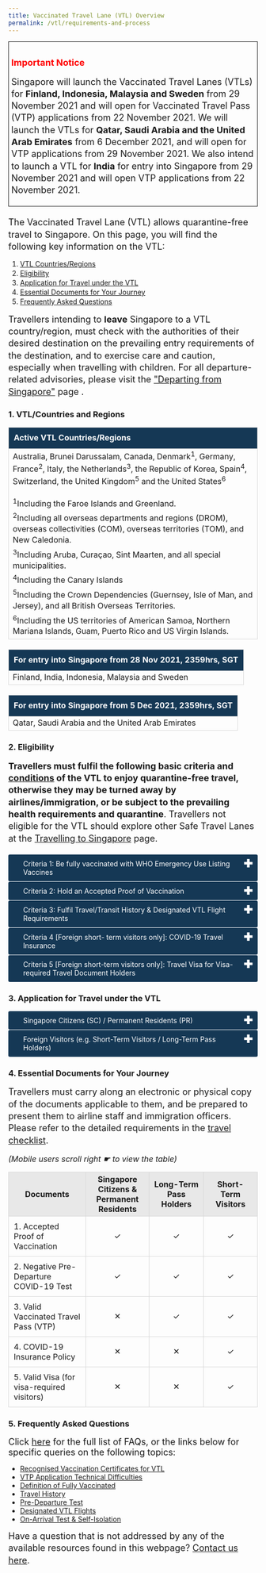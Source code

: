 ```yaml
---
title: Vaccinated Travel Lane (VTL) Overview
permalink: /vtl/requirements-and-process
---
```


<div style="padding-left: 5px; padding-bottom: 20px; padding-top:15px; font-size:16px; line-height:1.0; border-style: solid; border-width: 1px; margin-bottom:20px;"><p style="color:red;font-size:18px;"><b>Important Notice</b></p>

<p style="font-size:18px; margin-top:0px; margin-bottom:0px; line-height:1.35;">Singapore will launch the Vaccinated Travel Lanes (VTLs) for <b>Finland, Indonesia, Malaysia and Sweden</b> from 29 November 2021 and will open for Vaccinated Travel Pass (VTP) applications from 22 November 2021. We will launch the VTLs for <b>Qatar, Saudi Arabia and the United Arab Emirates</b> from 6 December 2021, and will open for VTP applications from 29 November 2021. We also intend to launch a VTL for <b>India</b> for entry into Singapore from 29 November 2021 and will open VTP applications from 22 November 2021. </p>
</div>

<p style="font-size:18px; margin-top:0px; margin-bottom:0px; line-height:1.35;">The Vaccinated Travel Lane (VTL) allows quarantine-free travel to Singapore. On this page, you will find the following key information on the VTL:</p>
<ol>
	<li style="line-height:1.35;"><a href="#countries">VTL Countries/Regions</a></li>
	<li style="line-height:1.35;"><a href="#Eligibility">Eligibility</a></li>
	<li style="line-height:1.35;"><a href="#Application">Application for Travel under the VTL</a></li>
	<li style="line-height:1.35;"><a href="#Documents">Essential Documents for Your Journey</a></li>
	<li style="line-height:1.35;"><a href="#FAQ">Frequently Asked Questions</a></li>
</ol>

<p style="font-size:18px; margin-top:0px; margin-bottom:0px; line-height:1.35;">Travellers intending to <b>leave</b> Singapore to a VTL country/region, must check with the authorities of their desired destination on the prevailing entry requirements of the destination, and to exercise care and caution, especially when travelling with children. For all departure-related advisories, please visit the <a href="/departing/overview" target="_blank">"Departing from Singapore"</a> page .</p>

<div id="countries"></div>

### 1. VTL/Countries and Regions

<table>
<tbody>
	<tr>
<td style="font-size: 16px; border-left:1px solid #D8D8D8; border-right:1px solid #D8D8D8;border-top:1px solid #D8D8D8; border-bottom:1px solid #D8D8D8; text-align:left;vertical-align:middle;padding:10px; background-color:#153855;color:white; line-height:1.35;"><b>Active VTL Countries/Regions</b></td>
		</tr>
	<tr>
	<td style="font-size: 16px; border-left:1px solid #D8D8D8; border-right:1px solid #D8D8D8;border-top:1px solid #D8D8D8; border-bottom:1px solid #D8D8D8; text-align: left; vertical-align:middle; line-height:1.35;"> Australia, Brunei Darussalam, Canada, Denmark<sup>1</sup>, Germany, France<sup>2</sup>, Italy, the Netherlands<sup>3</sup>, the Republic of Korea, Spain<sup>4</sup>, Switzerland, the United Kingdom<sup>5</sup> and the United States<sup>6</sup>
		<p style="margin-top:20px; margin-bottom:0px; font-size:16px; line-height:1.35;"><sup>1</sup>Including the Faroe Islands and Greenland.</p>
<p style="margin-top:5px; margin-bottom:0px; font-size:16px; line-height:1.35;"><sup>2</sup>Including all overseas departments and regions (DROM), overseas collectivities (COM), overseas territories (TOM), and New Caledonia.</p>
<p style="margin-top:5px; margin-bottom:0px; font-size:16px; line-height:1.35;"><sup>3</sup>Including Aruba, Curaçao, Sint Maarten, and all special municipalities.</p>
<p style="margin-top:5px; margin-bottom:0px; font-size:16px; line-height:1.35;"><sup>4</sup>Including the Canary Islands</p>
<p style="margin-top:5px; margin-bottom:0px; font-size:16px; line-height:1.35;"><sup>5</sup>Including the Crown Dependencies (Guernsey, Isle of Man, and Jersey), and all British Overseas Territories.</p>
<p style="margin-top:5px; margin-bottom:0px; font-size:16px; line-height:1.35;"><sup>6</sup>Including the US territories of American Samoa, Northern Mariana Islands, Guam, Puerto Rico and US Virgin Islands.</p>
</td>
	</tr>
	</tbody>
	</table>
<p style="margin-top:20px;"></p>
<table>
<tbody>
	<tr>
<td style="font-size: 16px; line-height:1.35;border-left:1px solid #D8D8D8; border-right:1px solid #D8D8D8;border-top:1px solid #D8D8D8; border-bottom:1px solid #D8D8D8; text-align:left;vertical-align:middle;padding:10px; background-color:#153855; color:white;"><b>For entry into Singapore from 28 Nov 2021, 2359hrs, SGT</b></td>
		</tr>
	<tr>
	<td style="font-size: 16px; line-height:1.35; border-left:1px solid #D8D8D8; border-right:1px solid #D8D8D8;border-top:1px solid #D8D8D8; border-bottom:1px solid #D8D8D8; text-align: left; vertical-align:middle;"> Finland, India, Indonesia, Malaysia and Sweden</td>
	</tr>
	</tbody>
	</table>
<p style="margin-top:20px;"></p>
<table>
<tbody>
	<tr>
<td style="font-size: 16px; line-height:1.35;border-left:1px solid #D8D8D8; border-right:1px solid #D8D8D8;border-top:1px solid #D8D8D8; border-bottom:1px solid #D8D8D8; text-align:left;vertical-align:middle;padding:10px; background-color:#153855; color:white;"><b>For entry into Singapore from 5 Dec 2021, 2359hrs, SGT</b></td>
		</tr>
	<tr>
	<td style="font-size: 16px; line-height:1.35; border-left:1px solid #D8D8D8; border-right:1px solid #D8D8D8;border-top:1px solid #D8D8D8; border-bottom:1px solid #D8D8D8; text-align: left; vertical-align:middle;">Qatar, Saudi Arabia and the United Arab Emirates</td>
	</tr>
	</tbody>
	</table>
	
<p style="margin-top:20px;"></p>
<!--<table>
<tbody>
	<tr>
<td style="font-size: 16px; line-height:1.35; border-left:1px solid #D8D8D8; border-right:1px solid #D8D8D8;border-top:1px solid #D8D8D8; border-bottom:1px solid #D8D8D8; text-align:left;vertical-align:middle;padding:10px;"><b>[Active VTL Countries/Regions]</b></td>
		<td style="font-size: 16px; line-height:1.35; border-left:1px solid #D8D8D8; border-right:1px solid #D8D8D8;border-top:1px solid #D8D8D8; border-bottom:1px solid #D8D8D8; text-align: left; vertical-align:middle;"> Australia, Brunei Darussalam, Canada, Denmark<sup>1</sup>, Germany, France<sup>2</sup>, Italy, the Netherlands<sup>3</sup>, the Republic of Korea, Spain<sup>4</sup>, Switzerland, the United Kingdom<sup>5</sup> and the United States<sup>6</sup></td>
</tr>
		<tr>
<td style="font-size: 16px; line-height:1.35; border-left:1px solid #D8D8D8; border-right:1px solid #D8D8D8;border-top:1px solid #D8D8D8; border-bottom:1px solid #D8D8D8; text-align:left;vertical-align:middle;padding:10px;"><b>[For entry into Singapore from 28 Nov 2021, 2359hrs, SGT]</b></td>
		<td style="font-size: 16px; line-height:1.35; border-left:1px solid #D8D8D8; border-right:1px solid #D8D8D8;border-top:1px solid #D8D8D8; border-bottom:1px solid #D8D8D8; text-align: left; vertical-align:middle;">Finland, India, Indonesia, Malaysia and Sweden</td>
</tr>
			<tr>
<td style="font-size: 16px; line-height:1.35; border-left:1px solid #D8D8D8; border-right:1px solid #D8D8D8;border-top:1px solid #D8D8D8; border-bottom:1px solid #D8D8D8; text-align:left;vertical-align:middle;padding:10px;"><b>[For entry into Singapore from 5 Dec 2021, 2359hrs, SGT]</b></td>
		<td style="font-size: 16px; line-height:1.35; border-left:1px solid #D8D8D8; border-right:1px solid #D8D8D8;border-top:1px solid #D8D8D8; border-bottom:1px solid #D8D8D8; text-align: left; vertical-align:middle;">Qatar, Saudi Arabia and the United Arab Emirates</td>
</tr>
	</tbody>
	</table>

<p style="margin-top:20px; margin-bottom:0px; font-size:16px; line-height:1.35;"><sup>1</sup>Including the Faroe Islands and Greenland.</p>
<p style="margin-top:5px; margin-bottom:0px; font-size:16px; line-height:1.35;"><sup>2</sup>Including all overseas departments and regions (DROM), overseas collectivities (COM), overseas territories (TOM), and New Caledonia.</p>
<p style="margin-top:5px; margin-bottom:0px; font-size:16px; line-height:1.35;"><sup>3</sup>Including Aruba, Curaçao, Sint Maarten, and all special municipalities.</p>
<p style="margin-top:5px; margin-bottom:0px; font-size:16px; line-height:1.35;"><sup>4</sup>Including the Canary Islands</p>
<p style="margin-top:5px; margin-bottom:0px; font-size:16px; line-height:1.35;"><sup>5</sup>Including the Crown Dependencies (Guernsey, Isle of Man, and Jersey), and all British Overseas Territories.</p>
<p style="margin-top:5px; margin-bottom:0px; font-size:16px; line-height:1.35;"><sup>6</sup>Including the US territories of American Samoa, Northern Mariana Islands, Guam, Puerto Rico and US Virgin Islands.</p>
-->

<!--<p style="font-size:18px; margin-top:0px; margin-bottom:15px; line-height:1.35;"><b>[Active VTL Countries/Regions]</b> Australia, Brunei Darussalam, Canada, Denmark<sup>1</sup>, Germany, France<sup>2</sup>, Italy, the Netherlands<sup>3</sup>, the Republic of Korea, Spain<sup>4</sup>, Switzerland, the United Kingdom<sup>5</sup> and the United States<sup>6</sup></p>

<p style="font-size:18px; margin-top:0px; margin-bottom:15px; line-height:1.35;"><b>[For entry into Singapore from 28 Nov 2021, 2359hrs, SGT]</b> Finland, India, Indonesia, Malaysia and Sweden</p>

<p style="font-size:18px; margin-top:0px; margin-bottom:15px; line-height:1.35;"><b>[For entry into Singapore from 5 Dec 2021, 2359hrs, SGT]</b> Qatar, Saudi Arabia, the United Arab Emirates</p>-->



<div id="Eligibility"></div>

### 2. Eligibility

<p style="font-size:18px; margin-top:0px; margin-bottom:20px; line-height:1.35;"><b>Travellers must fulfil the following basic criteria and <a href="/vtl/conditions" target="_blank">conditions</a> of the VTL to enjoy quarantine-free travel, otherwise they may be turned away by airlines/immigration, or be subject to the prevailing health requirements and quarantine</b>. Travellers not eligible for the VTL should explore other Safe Travel Lanes at the <a href="/arriving/overview" target="_blank">Travelling to Singapore</a> page.</p>

<html>

<head>
<meta charset="utf-8">
<title>Test Accordion</title>

<style>

input {
    display: none;
}

label {
    display: block;    
    padding: 10px 30px;
    margin: 0 0 1px 0;
    cursor: pointer;
    background: #153855;
    border-radius: 3px;
    color: #FFF;
    transition: ease .5s;
	position: relative;
}

label:hover {
    background: #346f9e;
}

label::after {
	font-family: "Font Awesome 5 Free";
	content: '\271A';
	font-weight: bold;
	font-size: 22px;
	position: absolute;
	right: 10px;
	top: 6px;
}

input:checked + label::after {
	content: '\2716';
}

.content {
    background: #FFFFFF;
    padding: 10px 25px;
    margin: 0 0 1px 0;
    border-radius: 3px;
}

input + label + .content {
    display: none;
}

input:checked + label + .content {
    display: block;
}
	
</style>
</head>
<body>

<input type="checkbox" id="title1" />
<label for="title1">Criteria 1: Be fully vaccinated with WHO Emergency Use Listing Vaccines</label>

<div class="content" style="background-color:#edf4fa;">
<p style="line-height:1.3; font-size:18px; ">Travellers must be fully vaccinated with WHO EUL vaccines (<a href="/health/vtsg" target="_blank">click here for definition</a> of fully vaccinated) at least two weeks before arrival in Singapore. </p>
<p style="line-height:1.3; font-size:18px; ">Unvaccinated travellers who are 12 and below in this calendar year can travel to Singapore via the VTL if accompanied by a fully vaccinated VTL traveller.</p>
</div>

<input type="checkbox" id="title2" />
<label for="title2">Criteria 2: Hold an Accepted Proof of Vaccination</label>

<div id="criteria" class="content" style="background-color:#edf4fa;">
<p style="line-height:1.3; font-size:18px;">Travellers must obtain vaccination certificates in any of the following formats, depending on what is available in the traveller’s locality.</p>
	<p style="line-height:1.3; font-size:18px;">
	<ol style="margin-top:0px; list-style-type: disc;">
		<li style="font-size:18px; margin-top:10px; margin-bottom:0px; line-height:1.3;"><b>Singapore:</b> Singapore Vaccination HealthCerts issued via the <a href="https://www.notarise.gov.sg/" target="_blank">Notarise portal</a> with a QR code, or Proof of vaccination on the <a href="https://www.tracetogether.gov.sg/" target="_blank">Tracetogether</a> or <a href="https://www.healthhub.sg/" target="_blank">HealthHub app</a></li>
		<li style="font-size:18px; margin-top:10px; margin-bottom:0px; line-height:1.3;"><b>Australia:</b> <a href="https://www.servicesaustralia.gov.au/individuals/subjects/getting-help-during-coronavirus-covid-19/covid-19-vaccinations/what-types-proof-there-are/international-covid-19-vaccination-certificate-proof" target="_blank">International COVID-19 Vaccination Certificate</a> (QR code in <a href="https://www.icao.int/Newsroom/Pages/New-ICAO-VDS-delivers-important-benefits-for-secure-and-efficient-COVID19-testing-and-vaccination-validation.aspx" target="_blank">ICAO Visible Digital Seal for Non-Constrained Environments</a> (VDS-NC) format) issued by any <a href="/vtl/requirements-and-process#countries" target="_blank">VTL country/region</a></li>
		<li style="font-size:18px; margin-top:10px; margin-bottom:0px; line-height:1.3;"><b>Brunei:</b> Proof of vaccination on the <a href="http://www.moh.gov.bn/SitePages/bruhealth.aspx" target="_blank">BruHealth app</a></li>
		<li style="font-size:18px; margin-top:10px; margin-bottom:0px; line-height:1.3;"><b>Canada:</b> <a href="https://smarthealth.cards/faq.html" target="_blank">SMART Health Cards (SHC)</a> issued by any Canadian province</li>
		<li style="font-size:18px; margin-top:10px; margin-bottom:0px; line-height:1.3;"><b>Denmark, France, Germany, Italy, Netherlands, Spain, Switzerland, Finland, Sweden:</b> <a href="https://ec.europa.eu/info/live-work-travel-eu/coronavirus-response/safe-covid-19-vaccines-europeans/eu-digital-covid-certificate_en" target="_blank">EU Digital COVID Certificate (EU DCC)</a> issued by any <a href="/vtl/requirements-and-process#countries">VTL country/region</a>. One certificate, showing the final dose in the series (i.e. 1/1 or 2/2). </li>
		<li style="font-size:18px; margin-top:10px; margin-bottom:0px; line-height:1.3;"><b>India:</b> International Travel Certificate in the <a href="https://divoc.egov.org.in/" target="_blank">Digital Infrastructure for Vaccination Open Credentialing (DIVOC) standard</a>, available on the <a href="https://www.cowin.gov.in/" target="_blank">Co-WIN</a> platform.</li>
		<li style="font-size:18px; margin-top:10px; margin-bottom:0px; line-height:1.3;"><b>Indonesia:</b> Proof of vaccination on the <a href="https://www.pedulilindungi.id/" target="_blank">PeduliLindungi app</a><b>Malaysia:</b> Digital Certificate for COVID-19 Vaccination downloaded or shown on the <a href="https://mysejahtera.malaysia.gov.my/intro_en/" target="_blank">MySejahtera app</a></li>
		<li style="font-size:18px; margin-top:10px; margin-bottom:0px; line-height:1.3;"><b>Qatar</b> COVID-19 Vaccination Certificate downloaded from Qatar Ministry of Public Health’s <a href="https://cert-covid19.moph.gov.qa/Home/Index" target="_blank">website</a></li>
		<li style="font-size:18px; margin-top:10px; margin-bottom:0px; line-height:1.3;"><b>Republic of Korea:</b> Static vaccination certificate QR code on the <a href="https://ncv.kdca.go.kr/coov" target="_blank">COOV app</a> or COVID-19 Vaccination Certificate issued by the Korea Disease Control and Prevention Agency (KDCA) downloaded from the <a href="https://nip.kdca.go.kr/irgd/civil.do?MnLv1=2&MnLv2=3" target="blank">KDCA website</a></li>
		<li style="font-size:18px; margin-top:10px; margin-bottom:0px; line-height:1.3;"><b>Saudi Arabia:</b> Proof of vaccination on the <a href="https://ta.sdaia.gov.sa/en/index" target="_blank">Tawakkalna app</a></li>
		<li style="font-size:18px; margin-top:10px; margin-bottom:0px; line-height:1.3;"><b>United Arab Emirates:</b> Proof of vaccination on the <a href="https://alhosnapp.ae/en/home" target="_blank">AlHosn app</a> </li>
		<li style="font-size:18px; margin-top:10px; margin-bottom:0px; line-height:1.3;"><b>United Kingdom:</b> <a href="https://www.gov.uk/guidance/nhs-covid-pass" target="_blank">National Health Service (“NHS”) COVID Pass</a> of vaccination or Northern Ireland COVID certificate issued by <a href="http://online.hscni.net/" target="_blank">Health and Social Care (HSC)</a> in Northern Ireland (e.g. found on the <a href="https://www.nidirect.gov.uk/services/coronavirus-covid-19-covid-certificate-ni-residents" target="_blank">COVIDCert Northern Ireland (“NI”) app</a>). One QR code per dose.</li>
		<li style="font-size:18px; margin-top:10px; margin-bottom:0px; line-height:1.3;"><b>United States of America(any of the following):</b> 
			<ol style="list-style-type:lower-alpha; ">
			<li style="line-height:1.3; margin-bottom:18px; font-size:18px;"><a href="https://smarthealth.cards/faq.html" target="_blank">SMART Health Cards (SHC)</a> issued by CommonTrust Network issuers (listed <a href="https://www.commontrustnetwork.org/verifier-list" target="_blank">here</a> and <a href="https://www.commonhealth.org/smart-health-cards" target="_blank">here</a>) or <a href="https://vci.org/issuers" target="_blank">Vaccination Credential Initiative issuers</a></li>
		<li style="font-size:18px; margin-top:10px; margin-bottom:0px; line-height:1.3;">Digital vaccination record retrieved from the public health database of the state or the local health authority </li>
		<li style="font-size:18px; margin-top:10px; margin-bottom:0px; line-height:1.3;">Physical vaccination record and a letter signed by the state, local health authority or vaccination provider to attest to passenger’s vaccination status. The attestation letter should contain:
			<ol style="list-style-type:lower-roman;">
				<li style="line-height:1.3; margin-bottom:18px; font-size:18px;">the passenger’s name and at least one other personal identifier such as the date of birth or passport number corresponding exactly with the information in the passenger’s passport used for entry into Singapore; </li>
				<li style="line-height:1.3; margin-bottom:18px; font-size:18px;">the name of the vaccine administered for each dose; and</li>
				<li style="line-height:1.3; margin-bottom:18px; font-size:18px;">the date when each dose was administered.</li>
				</ol>		
			</li>	
			</ol>
		</li>		
	</ol>
	</p>
</div>

<input type="checkbox" id="title3" />
<label for="title3">Criteria 3: Fulfil Travel/Transit History & Designated VTL Flight Requirements</label>

<div class="content" style="background-color:#edf4fa;">
	<p style="line-height:1.3; font-size:18px; " >Travellers must:</p>
	<ol style="margin-top:0px; list-style-type: lower-latin;">
		<li style="font-size:18px; margin-top:10px; margin-bottom:0px; line-height:1.3;">Have only travelled to / transited via any VTL countries/regions below, <a href="/shn-and-swab-summary" target="_blank">Category I countries/regions</a> (Hong Kong, Macao, Mainland China, Taiwan), and/or Singapore, in the last 14 consecutive days before departure for Singapore.
		</li>
		<li style="font-size:18px; margin-top:10px; margin-bottom:0px; line-height:1.3;">Arrive in Singapore on a designated VTL flight (list available in the in the <a href="/vtl/travel-checklist" target="_blank">VTL Traveller’s Checklist</a>)</li>
	</ol>
</div>

<input type="checkbox" id="title4" />
<label for="title4">Criteria 4 [Foreign short- term visitors only]: COVID-19 Travel Insurance</label>

<div class="content" style="background-color:#edf4fa;">
<p style="line-height:1.3; font-size:18px;">All short-term visitors travelling to Singapore under VTL, must purchase a suitable travel insurance with a minimum coverage of S$30,000 against COVID-19 related medical charges. Travellers may be insured with a Singapore or overseas-based insurer. For the list of available travel insurance products offered in Singapore, click <a href="/health/travelinsurance" target="_blank">here</a>.</p>
</div>

<input type="checkbox" id="title5" />
<label for="title5">Criteria 5 [Foreign short-term visitors only]: Travel Visa for Visa-required Travel Document Holders</label>

<div class="content" style="background-color:#edf4fa;">
<p style="line-height:1.3; font-size:18px;">Foreign short term visitors holding travel documents that require a visa to enter Singapore, must apply for a visa. Travellers who are unsure if they require an entry visa or wish to apply for a visa should click <a href="https://www.ica.gov.sg/enter-depart/entry_requirements/visa_requirements" target="_blank">here</a> for more details.</p>
</div>
</body>
</html>

<div id="Application"></div>

### 3. Application for Travel under the VTL

<body>

<input type="checkbox" id="title6" />
<label for="title6">Singapore Citizens (SC) / Permanent Residents (PR)</label>

<div class="content" style="background-color:#edf4fa;">
<p style="line-height:1.3; font-size:18px;">All SC/PRs and unvaccinated children aged 12 and below in the current calendar year <b>do not need to make any applications under the Vaccinated Travel Lane</b>. However, you will need to present an acceptable proof of vaccination for verification at check-in and arrival immigration. You are strongly encouraged to self-verify your vaccination certificate prior to your trip by referring to the guide <a href="/vtl/faq#verify" target="_blank">here</a>.</p>
	
<p style="line-height:1.3; font-size:18px;">SC/PRs who are not vaccinated in Singapore are strongly encouraged to submit their overseas vaccination certificate in their health declaration as part of the <a href="https://eservices.ica.gov.sg/sgarrivalcard/" target="_blank">SG Arrival Card</a> submission. Those who are vaccinated in Singapore are not required to submit their vaccination certificates as their vaccination records are already captured in the Singapore Ministry of Health (MOH) database.</p>
	
<p style="line-height:1.3; font-size:18px;"><b>SC/PRs must comply with all the requirements stated in the <a href="/vtl/travel-checklist" target="_blank"> VTL Traveller’s Checklist</a></b>, failing which, the prevailing health control measures will apply, which may include serving a Stay-Home Notice.</p>
</div>
	
<input type="checkbox" id="title7"/>
<label for="title7">Foreign Visitors (e.g. Short-Term Visitors / Long-Term Pass Holders)</label>

<div class="content" style="background-color:#edf4fa;">
	<p style="line-height:1.3; font-size:18px; "><b><a href="https://go.gov.sg/vtl-portal" target="_blank">CLICK HERE TO APPLY</a> FOR A VACCINATED TRAVEL PASS (VTP)</b></p>
	<p style="line-height:1.3; font-size:18px;">Travellers departing from <b>Indonesia and Malaysia</b> may only submit their applications from <b>22 Nov 2021, 1000hrs SGT</b></p>
		<p style="line-height:1.3; font-size:18px;">Travellers departing from <b>Finland, India and Sweden</b> may only submit their applications from <b>22 Nov 2021, 1800hrs SGT</b></p>
			<p style="line-height:1.3; font-size:18px; ">Travellers departing from <b>Qatar, Saudi Arabia and the United Arab Emirates</b> may only submit their applications from <b>29 Nov 2021, 1000hrs SGT</b></p>
	<p style="line-height:1.3; font-size:18px; ">Please note the following when making the application:</p>
	<ol style="margin-top:0px; list-style-type:disc;">
		<li style="font-size:18px; margin-top:10px; margin-bottom:0px; line-height:1.3;">VTL travellers must also refer to this <a href="/vtl/travel-checklist" target="_blank">travel checklist</a> and the <a href="/vtl/conditions" target="_blank">VTL conditions</a> to ensure they satisfy all VTL requirements, otherwise they may be denied entry to Singapore.</li>
		<li style="font-size:18px; margin-top:10px; margin-bottom:0px; line-height:1.3;">Accompanying children aged 12 and below and are unvaccinated do not need to apply. </li>
		<li style="font-size:18px; margin-top:10px; margin-bottom:0px; line-height:1.3;">Applications must be submitted between 7 and 60 days before the intended date of entry into Singapore. </li>
		<li style="font-size:18px; margin-top:10px; margin-bottom:0px; line-height:1.3;">Applications must be supported with digitally verifiable vaccination certificate QR code(s).</li>
		<li style="font-size:18px; margin-top:10px; margin-bottom:0px; line-height:1.3;">A VTP is valid for 6 calendar days from the traveller’s chosen date of entry.</li>
		<li style="font-size:18px; margin-top:10px; margin-bottom:0px; line-height:1.3;">If you encounter an error upon uploading the QR code on your vaccination certificate onto the VTP application portal, despite meeting the requirements (<b>See Criteria 2 above</b>), please write to the Safe Travel Office using the <a href="https://go.gov.sg/sto-enquiry" target="_blank">enquiry form here</a> and provide your vaccination certificate.</li>	
	</ol>
	</div>
</body>


<div id="Documents"></div>

### 4. Essential Documents for Your Journey

<p style="font-size:18px; margin-top:10px; margin-bottom:15px; line-height:1.35;">Travellers must carry along an electronic or physical copy of the documents applicable to them, and be prepared to present them to airline staff and immigration officers. Please refer to the detailed requirements in the <a href="/vtl/travel-checklist" target="_blank">travel checklist</a>.</p>

<i style="font-size:16px;">(Mobile users scroll right ☛ to view the table)</i>

<table>
<thead>
<tr>
<th style="font-size: 16px; border-left:1px solid #D8D8D8; border-right:1px solid #D8D8D8;border-top:1px solid #D8D8D8; border-bottom:1px solid #D8D8D8; background-color:#E8E8E8; text-align:center; width: 300px;vertical-align:middle;"><b>Documents</b></th>
	<th style="font-size: 16px; border-left:1px solid #D8D8D8; border-right:1px solid #D8D8D8;border-top:1px solid #D8D8D8; border-bottom:1px solid #D8D8D8; background-color:#E8E8E8; text-align:center; vertical-align:middle;width:200px;"><b>Singapore Citizens & Permanent Residents</b></th>
		<th style="font-size: 16px; border-left:1px solid #D8D8D8; border-right:1px solid #D8D8D8;border-top:1px solid #D8D8D8; border-bottom:1px solid #D8D8D8; background-color:#E8E8E8; text-align:center; vertical-align:middle;width:200px;"><b>Long-Term Pass Holders</b></th>
		<th style="font-size: 16px; border-left:1px solid #D8D8D8; border-right:1px solid #D8D8D8;border-top:1px solid #D8D8D8; border-bottom:1px solid #D8D8D8; background-color:#E8E8E8; text-align:center; vertical-align:middle;width:200px;"><b>Short-Term Visitors</b></th>
</tr>
</thead>
<tbody>
	<tr>
<td style="font-size: 16px; border-left:1px solid #D8D8D8; border-right:1px solid #D8D8D8;border-top:1px solid #D8D8D8; border-bottom:1px solid #D8D8D8; text-align:left;vertical-align:middle;padding:10px;">1. Accepted Proof of Vaccination</td>
		<td style="font-size: 16px; border-left:1px solid #D8D8D8; border-right:1px solid #D8D8D8;border-top:1px solid #D8D8D8; border-bottom:1px solid #D8D8D8; text-align: center;">✓</td>
				<td style="font-size: 16px; border-left:1px solid #D8D8D8; border-right:1px solid #D8D8D8;border-top:1px solid #D8D8D8; border-bottom:1px solid #D8D8D8; text-align: center;">✓</td>
				<td style="font-size: 16px; border-left:1px solid #D8D8D8; border-right:1px solid #D8D8D8;border-top:1px solid #D8D8D8; border-bottom:1px solid #D8D8D8; text-align: center;">✓</td>
</tr>
		<tr>
<td style="font-size: 16px; border-left:1px solid #D8D8D8; border-right:1px solid #D8D8D8;border-top:1px solid #D8D8D8; border-bottom:1px solid #D8D8D8; text-align: left; padding:10px; vertical-align:middle;">2. Negative Pre-Departure COVID-19 Test</td>
		<td style="font-size: 16px; border-left:1px solid #D8D8D8; border-right:1px solid #D8D8D8;border-top:1px solid #D8D8D8; border-bottom:1px solid #D8D8D8; text-align: center;">✓</td>
					<td style="font-size: 16px; border-left:1px solid #D8D8D8; border-right:1px solid #D8D8D8;border-top:1px solid #D8D8D8; border-bottom:1px solid #D8D8D8; text-align: center;">✓</td>
					<td style="font-size: 16px; border-left:1px solid #D8D8D8; border-right:1px solid #D8D8D8;border-top:1px solid #D8D8D8; border-bottom:1px solid #D8D8D8; text-align: center;">✓</td>
</tr>
		<tr>
<td style="font-size: 16px; border-left:1px solid #D8D8D8; border-right:1px solid #D8D8D8;border-top:1px solid #D8D8D8; border-bottom:1px solid #D8D8D8; text-align: left;vertical-align:middle; padding:10px;">3. Valid Vaccinated Travel Pass (VTP)</td>
				<td style="font-size: 16px; border-left:1px solid #D8D8D8; border-right:1px solid #D8D8D8;border-top:1px solid #D8D8D8; border-bottom:1px solid #D8D8D8; text-align: center;">✕</td>
					<td style="font-size: 16px; border-left:1px solid #D8D8D8; border-right:1px solid #D8D8D8;border-top:1px solid #D8D8D8; border-bottom:1px solid #D8D8D8; text-align: center;">✓</td>
					<td style="font-size: 16px; border-left:1px solid #D8D8D8; border-right:1px solid #D8D8D8;border-top:1px solid #D8D8D8; border-bottom:1px solid #D8D8D8; text-align: center;">✓</td>
</tr>	
			<tr>
<td style="font-size: 16px; border-left:1px solid #D8D8D8; border-right:1px solid #D8D8D8;border-top:1px solid #D8D8D8; border-bottom:1px solid #D8D8D8; text-align: left;vertical-align:middle; padding:10px;">4. COVID-19 Insurance Policy</td>
				<td style="font-size: 16px; border-left:1px solid #D8D8D8; border-right:1px solid #D8D8D8;border-top:1px solid #D8D8D8; border-bottom:1px solid #D8D8D8; text-align: center;">✕</td>
								<td style="font-size: 16px; border-left:1px solid #D8D8D8; border-right:1px solid #D8D8D8;border-top:1px solid #D8D8D8; border-bottom:1px solid #D8D8D8; text-align: center;">✕</td>
									<td style="font-size: 16px; border-left:1px solid #D8D8D8; border-right:1px solid #D8D8D8;border-top:1px solid #D8D8D8; border-bottom:1px solid #D8D8D8; text-align: center;">✓</td>
</tr>	
				<tr>
<td style="font-size: 16px; border-left:1px solid #D8D8D8; border-right:1px solid #D8D8D8;border-top:1px solid #D8D8D8; border-bottom:1px solid #D8D8D8; ext-align: left;vertical-align:middle; padding:10px;">5. Valid Visa (for visa-required visitors)</td>
								<td style="font-size: 16px; border-left:1px solid #D8D8D8; border-right:1px solid #D8D8D8;border-top:1px solid #D8D8D8; border-bottom:1px solid #D8D8D8; text-align: center;">✕</td>
													<td style="font-size: 16px; border-left:1px solid #D8D8D8; border-right:1px solid #D8D8D8;border-top:1px solid #D8D8D8; border-bottom:1px solid #D8D8D8; text-align: center;">✕</td>
													<td style="font-size: 16px; border-left:1px solid #D8D8D8; border-right:1px solid #D8D8D8;border-top:1px solid #D8D8D8; border-bottom:1px solid #D8D8D8; text-align: center;">✓</td>
</tr>	
</tbody>
</table>


<div id="FAQ"></div>

### 5. Frequently Asked Questions

<span style="font-size:18px;">Click <a href="/vtl/faq" target="_blank">here</a> for the full list of FAQs, or the links below for specific queries on the following topics:</span>
- <a href="/vtl/faq#QRcode" target="_blank">Recognised Vaccination Certificates for VTL</a>
- <a href="/vtl/faq#invalidcode" target="_blank">VTP Application Technical Difficulties</a>
- <a href="/health/vtsg" target="_blank">Definition of Fully Vaccinated</a>
- <a href="/vtl/faq#THReq" target="_blank">Travel History</a>
- <a href="/vtl/faq#PDT" target="_blank">Pre-Departure Test</a>
- <a href="/vtl/faq#Flight" target="_blank">Designated VTL Flights</a>
- <a href="/vtl/faq#OAT" target="_blank">On-Arrival Test & Self-Isolation</a>

<p style="font-size:18px; margin-top:0px; margin-bottom:0px; line-height:1.35;">Have a question that is not addressed by any of the available resources found in this webpage? <a href="https://go.gov.sg/sto-enquiry" target="_blank">Contact us here</a>.</p>

